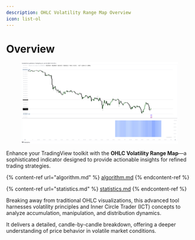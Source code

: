 ```yaml
---
description: OHLC Volatility Range Map Overview
icon: list-ol
---
```


# Overview

<figure><img src="../../.gitbook/assets/docs-volatility-rangemap-001.png" alt=""><figcaption></figcaption></figure>

Enhance your TradingView toolkit with the **OHLC Volatility Range Map**—a sophisticated indicator designed to provide actionable insights for refined trading strategies.

{% content-ref url="algorithm.md" %}
[algorithm.md](algorithm.md)
{% endcontent-ref %}

{% content-ref url="statistics.md" %}
[statistics.md](statistics.md)
{% endcontent-ref %}

Breaking away from traditional OHLC visualizations, this advanced tool harnesses volatility principles and Inner Circle Trader (ICT) concepts to analyze accumulation, manipulation, and distribution dynamics.&#x20;

It delivers a detailed, candle-by-candle breakdown, offering a deeper understanding of price behavior in volatile market conditions.

